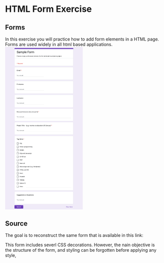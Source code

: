 # HTML Form Exercise

## Forms
 In this exercise you will practice how to add form elements in a HTML page. Forms are used widely in all html based applications. 
 <img src="./img/Exercise.png" width="50%">
## Source
The goal is to reconstruct the same form that is available in this link:
    
This form includes severl CSS decorations. However, the nain objective is the structure of the form, and styling can be forgotten before applying any style,
